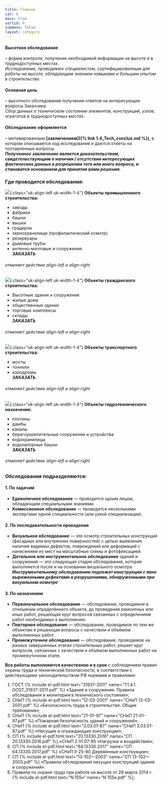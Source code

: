 ```yaml
---
title: Главная
cat: 0
main: true
sortid: 0
submenu: false
layout: category
---
```


#### **Высотное обследование** 
– форма контроля, получение необходимой информации на высоте и в труднодоступных местах.    
*Исследование, проводимое специалистом, сертифицированным для работы на высоте, обладающим знанием навыками и большим опытом в строительстве.*

#### **Основная цель** 
– высотного обследования получения ответов на интересующие вопросы Заказчика.   
*Сбор данных о техническом состоянии элементов, конструкций, узлов, агрегатов в труднодоступных местах.*

#### **Обследование оформляется** 
– мотивированным __[заключением]({% link 1.4_Tech_conclus.md %})__, в котором описывается ход исследования и даются ответы на поставленные вопросы.   
***Полученное заключение является доказательством, свидетельствующим о наличии / отсутствии интересующих фактических данных в разрешении того или иного вопроса, и становится основанием для принятия вами решения.***

### **Где проводится обследования:**

![](/img/0/0.1.jpg){:class="uk-align-left uk-width-1-4"}
**Объекты промышленного строительства:**     
- заводы  
- фабрики  
- башни    
- вышки    
- градирни    
- зернохранилище (профилактический осмотр)  
- резервуары  
- дымовые трубы  
- антенно-мачтовые и сооружения.  
***ЗАКАЗАТЬ***
###### отменяет действие align-left и align-right

![](/img/0/0.2.jpg){:class="uk-align-left uk-width-1-4"}
**Объекты гражданского строительства:**   
- Высотные здания и сооружения  
- жилые дома  
- общественные здания  
- торговые комплексы  
- склады  
***ЗАКАЗАТЬ***
###### отменяет действие align-left и align-right


![](/img/0/0.3.jpg){:class="uk-align-left uk-width-1-4"}
**Объекты транспортного строительства:**  
- мосты  
- тоннели  
- аэродромы  
***ЗАКАЗАТЬ***
###### отменяет действие align-left и align-right

![](/img/0/0.4.jpg){:class="uk-align-left uk-width-1-4"}
**Объекты гидротехнического назначения:**   
- плотины  
- дамбы  
- каналы  
- берегоукрепительные сооружения и устройства  
- водохранилища  
- водонапорные башни   
***ЗАКАЗАТЬ***
###### отменяет действие align-left и align-right

### **Обследования подразделяются:** 

#### **1. По задачам**  
- **Единоличное обследование** — проводится одним лицом, обладающим специальными знаниями.  
- **Комиссионное обследование** — проводится несколькими экспертами одной специальности (или узкой специализации).

#### **2. По последовательности проведения**  
- **Визуальное обследование** — это осмотр строительных конструкций (фасадных или внутренних поверхностей) с целью выявления наличия видимых дефектов, повреждений или деформаций с нанесением их мест на масштабные схемы и фотофиксацией.  
- **Детальное или инструментальное обследование** зданий и сооружений — это следующая стадия обследования, которая выполняется после и на основании визуального осмотра.   
     ***Инструментальному обследованию подлежат конструкции с явно выраженными дефектами и разрушениями, обнаруженными при визуальном осмотре***
 
#### **3. По назначению**
- **Первоначальное обследование** — обследование, проводимое в отношении определённого объекта, до проведения ремонтных или иных работ, решающая круг вопросов связанных с определением работ необходимых к выполнению.   
- **Повторное обследование** — обследование, проводимое по тем же объектам и решающая вопросы с качеством и объёмом выполненных работ.   
- **Промежуточное обследование** — обследование, проводимое на разных завершенных этапах строительных работ, решает круг вопросов, связанных с качеством и объёмом выполненных работ на промежуточном этапе.  


**Все работы выполняются качественно и в срок** с соблюдением правил охраны труда и технической безопасности, в соответствии с действующими законодательством РФ нормами и правилами:

1. ГОСТ {% include el-pdf.html text="31937-2011" name="7.1.4.1. GOST_31937-2011.pdf" %} «Здания и сооружения. Правила обследования и мониторинга технического состояния»;
2. СНиП {% include el-pdf.html text="12-03-2001" name="СНиП 12-03-2001.pdf" %} «Безопасность труда в строительстве. Общие требования»;    
3. СНиП {% include el-pdf.html text="21-01-97" name="СНиП 21-01-97.pdf" %} «Пожарная безопасность зданий и сооружений»;    
4. СНиП {% include el-pdf.html text="3.03.01-87" name="СНиП 3.03.01-87.pdf" %} «Несущие и ограждающие конструкции»; 
5. СП {% include el-pdf.html text="20.13330.2016" name="СП 20.13330.2016.pdf" %} «СНиП 2.01.07-85 «Нагрузки и воздействия»;    
6. СП {% include el-pdf.html text="64.13330.2017" name="СП 64.13330.2017.pdf" %} «СНиП II-25-80 Деревянные конструкции»;    
7. СП {% include el-pdf.html text="13-102—2003" name="СП 13-102—2003.pdf" %} «Правила обследования несущих конструкций зданий и сооружений».    
8. Правила по охране труда при работе на высоте от 28 марта 2014 г. {% include el-pdf.html text="N 155н" name="N 155н.pdf" %};
